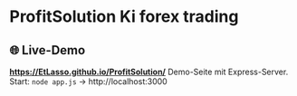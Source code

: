 ProfitSolution
Ki forex trading
===================================
## 🌐 Live-Demo
**https://EtLasso.github.io/ProfitSolution/**
Demo-Seite mit Express-Server.
Start: `node app.js` → http://localhost:3000
